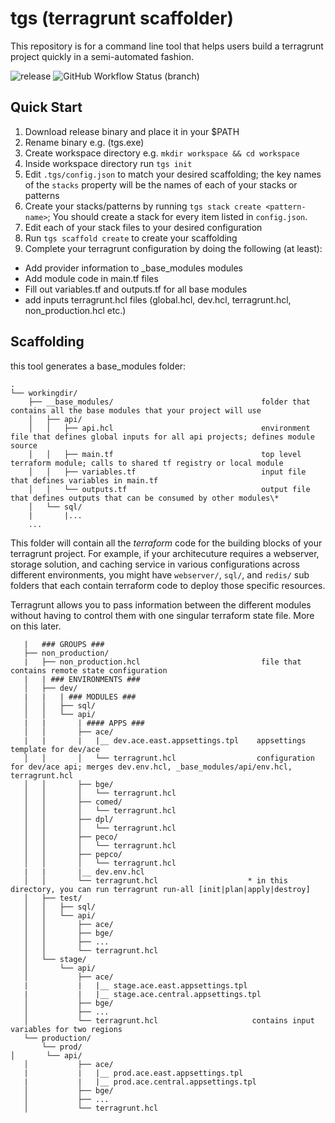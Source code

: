 # tgs (terragrunt scaffolder)

This repository is for a command line tool that helps users build a terragrunt project quickly in a semi-automated fashion.

![release](https://img.shields.io/github/v/release/ExelonOrg/tgs)  ![GitHub Workflow Status (branch)](https://img.shields.io/github/workflow/status/ExelonOrg/tgs/Go/main)


## Quick Start

1. Download release binary and place it in your $PATH
2. Rename binary e.g. (tgs.exe)
3. Create workspace directory e.g. ```mkdir workspace && cd workspace```
4. Inside workspace directory run ```tgs init```
5. Edit ```.tgs/config.json``` to match your desired scaffolding; the key names of the ```stacks``` property will be the names of each of your stacks or patterns
6. Create your stacks/patterns by running ```tgs stack create <pattern-name>```; You should create a stack for every item listed in ```config.json```.
7. Edit each of your stack files to your desired configuration
8. Run ```tgs scaffold create``` to create your scaffolding
9. Complete your terragrunt configuration by doing the following (at least):
  - Add provider information to _base_modules modules
  - Add module code in main.tf files
  - Fill out variables.tf and outputs.tf for all base modules
  - add inputs terragrunt.hcl files (global.hcl, dev.hcl, terragrunt.hcl, non_production.hcl etc.)
  
  
 
## Scaffolding
this tool generates a base_modules folder:
```
.
└── workingdir/
    ├── __base_modules/                                 folder that contains all the base modules that your project will use
    │   ├── api/
    │   │   ├── api.hcl                                 environment file that defines global inputs for all api projects; defines module source
    │   │   ├── main.tf                                 top level terraform module; calls to shared tf registry or local module
    │   │   ├── variables.tf                            input file that defines variables in main.tf            
    │   │   └── outputs.tf                              output file that defines outputs that can be consumed by other modules\*
    │   └── sql/
    |       |...
    ...
 ```
This folder will contain all the *terraform* code for the building blocks of your terragrunt project. For example, if your architecuture requires a webserver, storage solution, and caching service in various configurations across different environments, you might have ```webserver/```, ```sql/```, and ```redis/``` sub folders that each contain terraform code to deploy those specific resources.
 
 Terragrunt allows you to pass information between the different modules without having to control them with one singular terraform state file. More on this later.
 
 ```
    |   ### GROUPS ###
    ├── non_production/
    |   ├── non_production.hcl                           file that contains remote state configuration
    |   | ### ENVIRONMENTS ###
    │   ├── dev/
    |   |   | ### MODULES ###
    │   │   ├── sql/
    │   │   └── api/
    |   |       | #### APPS ###
    │   │       ├── ace/
    |   |       |   |__ dev.ace.east.appsettings.tpl    appsettings template for dev/ace
    │   │       │   └── terragrunt.hcl                  configuration for dev/ace api; merges dev.env.hcl, _base_modules/api/env.hcl, terragrunt.hcl
    │   │       ├── bge/
    │   │       │   └── terragrunt.hcl
    │   │       ├── comed/
    │   │       │   └── terragrunt.hcl
    │   │       ├── dpl/
    │   │       │   └── terragrunt.hcl
    │   │       ├── peco/
    │   │       │   └── terragrunt.hcl
    │   │       ├── pepco/
    │   │       │   └── terragrunt.hcl
    |   |       |__ dev.env.hcl
    │   │       └── terragrunt.hcl                    * in this directory, you can run terragrunt run-all [init|plan|apply|destroy]
    │   ├── test/
    │   │   ├── sql/
    │   │   └── api/
    │   │       ├── ace/
    │   │       ├── bge/
    │   │       ├── ...
    │   │       └── terragrunt.hcl
    │   └── stage/
    │       └── api/
    │           ├── ace/
    |           |   |__ stage.ace.east.appsettings.tpl
    |           |   |__ stage.ace.central.appsettings.tpl 
    │           ├── bge/
    │           ├── ...
    │           └── terragrunt.hcl                     contains input variables for two regions
    └── production/
        └── prod/
 │       └── api/
    │           ├── ace/
    |           |   |__ prod.ace.east.appsettings.tpl
    |           |   |__ prod.ace.central.appsettings.tpl 
    │           ├── bge/
    │           ├── ...
    │           └── terragrunt.hcl



```
